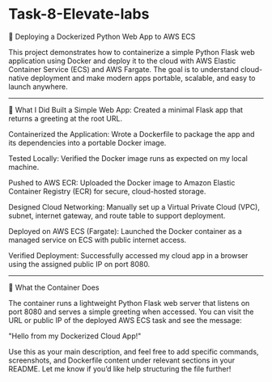 # Task-8-Elevate-labs

🐳 Deploying a Dockerized Python Web App to AWS ECS

This project demonstrates how to containerize a simple Python Flask web application using Docker and deploy it to the cloud with AWS Elastic Container Service (ECS) and AWS Fargate. The goal is to understand cloud-native deployment and make modern apps portable, scalable, and easy to launch anywhere.

----------------------------------------------------------------------------------------------------------------------------------------------------------------------------------------------------------------------------------------------

🚀 What I Did
Built a Simple Web App: Created a minimal Flask app that returns a greeting at the root URL.

Containerized the Application: Wrote a Dockerfile to package the app and its dependencies into a portable Docker image.

Tested Locally: Verified the Docker image runs as expected on my local machine.

Pushed to AWS ECR: Uploaded the Docker image to Amazon Elastic Container Registry (ECR) for secure, cloud-hosted storage.

Designed Cloud Networking: Manually set up a Virtual Private Cloud (VPC), subnet, internet gateway, and route table to support deployment.

Deployed on AWS ECS (Fargate): Launched the Docker container as a managed service on ECS with public internet access.

Verified Deployment: Successfully accessed my cloud app in a browser using the assigned public IP on port 8080.

----------------------------------------------------------------------------------------------------------------------------------------------------------------------------------------------------------------------------------------------

📝 What the Container Does

The container runs a lightweight Python Flask web server that listens on port 8080 and serves a simple greeting when accessed. You can visit the URL or public IP of the deployed AWS ECS task and see the message:

"Hello from my Dockerized Cloud App!"

Use this as your main description, and feel free to add specific commands, screenshots, and Dockerfile content under relevant sections in your README. Let me know if you’d like help structuring the file further!
